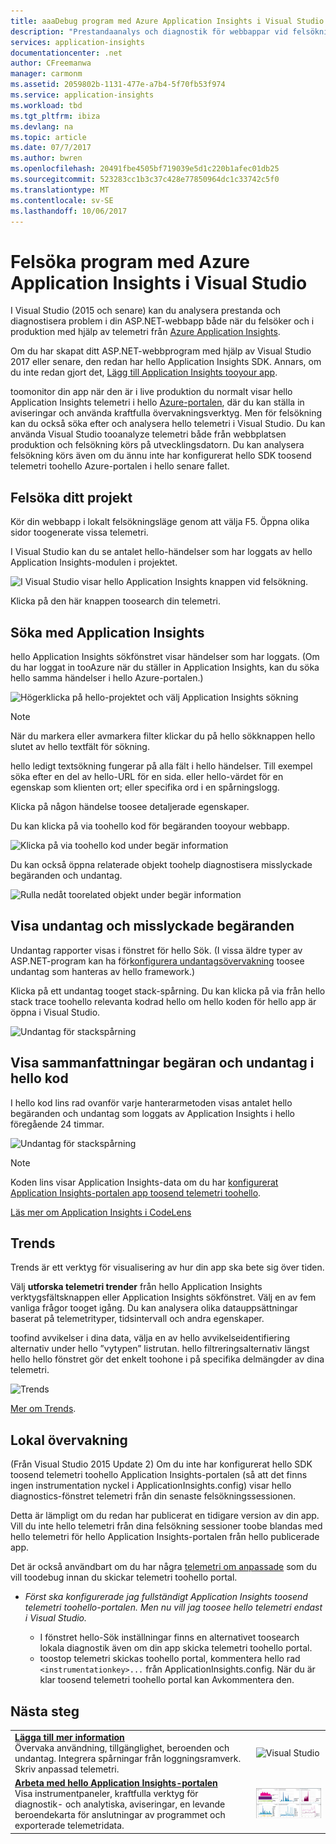 ```yaml
---
title: aaaDebug program med Azure Application Insights i Visual Studio | Microsoft Docs
description: "Prestandaanalys och diagnostik för webbappar vid felsökning och i produktion."
services: application-insights
documentationcenter: .net
author: CFreemanwa
manager: carmonm
ms.assetid: 2059802b-1131-477e-a7b4-5f70fb53f974
ms.service: application-insights
ms.workload: tbd
ms.tgt_pltfrm: ibiza
ms.devlang: na
ms.topic: article
ms.date: 07/7/2017
ms.author: bwren
ms.openlocfilehash: 20491fbe4505bf719039e5d1c220b1afec01db25
ms.sourcegitcommit: 523283cc1b3c37c428e77850964dc1c33742c5f0
ms.translationtype: MT
ms.contentlocale: sv-SE
ms.lasthandoff: 10/06/2017
---
```

# <a name="debug-your-applications-with-azure-application-insights-in-visual-studio"></a>Felsöka program med Azure Application Insights i Visual Studio
I Visual Studio (2015 och senare) kan du analysera prestanda och diagnostisera problem i din ASP.NET-webbapp både när du felsöker och i produktion med hjälp av telemetri från [Azure Application Insights](app-insights-overview.md).

Om du har skapat ditt ASP.NET-webbprogram med hjälp av Visual Studio 2017 eller senare, den redan har hello Application Insights SDK. Annars, om du inte redan gjort det, [Lägg till Application Insights tooyour app](app-insights-asp-net.md).

toomonitor din app när den är i live produktion du normalt visar hello Application Insights telemetri i hello [Azure-portalen](https://portal.azure.com), där du kan ställa in aviseringar och använda kraftfulla övervakningsverktyg. Men för felsökning kan du också söka efter och analysera hello telemetri i Visual Studio. Du kan använda Visual Studio tooanalyze telemetri både från webbplatsen produktion och felsökning körs på utvecklingsdatorn. Du kan analysera felsökning körs även om du ännu inte har konfigurerat hello SDK toosend telemetri toohello Azure-portalen i hello senare fallet. 

## <a name="run"></a> Felsöka ditt projekt
Kör din webbapp i lokalt felsökningsläge genom att välja F5. Öppna olika sidor toogenerate vissa telemetri.

I Visual Studio kan du se antalet hello-händelser som har loggats av hello Application Insights-modulen i projektet.

![I Visual Studio visar hello Application Insights knappen vid felsökning.](./media/app-insights-visual-studio/appinsights-09eventcount.png)

Klicka på den här knappen toosearch din telemetri. 

## <a name="application-insights-search"></a>Söka med Application Insights
hello Application Insights sökfönstret visar händelser som har loggats. (Om du har loggat in tooAzure när du ställer in Application Insights, kan du söka hello samma händelser i hello Azure-portalen.)

![Högerklicka på hello-projektet och välj Application Insights sökning](./media/app-insights-visual-studio/34.png)

> [!NOTE] 
> När du markera eller avmarkera filter klickar du på hello sökknappen hello slutet av hello textfält för sökning.
>

hello ledigt textsökning fungerar på alla fält i hello händelser. Till exempel söka efter en del av hello-URL för en sida. eller hello-värdet för en egenskap som klienten ort; eller specifika ord i en spårningslogg.

Klicka på någon händelse toosee detaljerade egenskaper.

Du kan klicka på via toohello kod för begäranden tooyour webbapp.

![Klicka på via toohello kod under begär information](./media/app-insights-visual-studio/31.png)

Du kan också öppna relaterade objekt toohelp diagnostisera misslyckade begäranden och undantag.

![Rulla nedåt toorelated objekt under begär information](./media/app-insights-visual-studio/41.png)

## <a name="view-exceptions-and-failed-requests"></a>Visa undantag och misslyckade begäranden
Undantag rapporter visas i fönstret för hello Sök. (I vissa äldre typer av ASP.NET-program kan ha för[konfigurera undantagsövervakning](app-insights-asp-net-exceptions.md) toosee undantag som hanteras av hello framework.)

Klicka på ett undantag tooget stack-spårning. Du kan klicka på via från hello stack trace toohello relevanta kodrad hello om hello koden för hello app är öppna i Visual Studio.

![Undantag för stackspårning](./media/app-insights-visual-studio/17.png)

## <a name="view-request-and-exception-summaries-in-hello-code"></a>Visa sammanfattningar begäran och undantag i hello kod
I hello kod lins rad ovanför varje hanterarmetoden visas antalet hello begäranden och undantag som loggats av Application Insights i hello föregående 24 timmar.

![Undantag för stackspårning](./media/app-insights-visual-studio/21.png)

> [!NOTE] 
> Koden lins visar Application Insights-data om du har [konfigurerat Application Insights-portalen app toosend telemetri toohello](app-insights-asp-net.md).
>

[Läs mer om Application Insights i CodeLens](app-insights-visual-studio-codelens.md)

## <a name="trends"></a>Trends
Trends är ett verktyg för visualisering av hur din app ska bete sig över tiden. 

Välj **utforska telemetri trender** från hello Application Insights verktygsfältsknappen eller Application Insights sökfönstret. Välj en av fem vanliga frågor tooget igång. Du kan analysera olika datauppsättningar baserat på telemetrityper, tidsintervall och andra egenskaper. 

toofind avvikelser i dina data, välja en av hello avvikelseidentifiering alternativ under hello ”vytypen” listrutan. hello filtreringsalternativ längst hello hello fönstret gör det enkelt toohone i på specifika delmängder av dina telemetri.

![Trends](./media/app-insights-visual-studio/51.png)

[Mer om Trends](app-insights-visual-studio-trends.md).

## <a name="local-monitoring"></a>Lokal övervakning
(Från Visual Studio 2015 Update 2) Om du inte har konfigurerat hello SDK toosend telemetri toohello Application Insights-portalen (så att det finns ingen instrumentation nyckel i ApplicationInsights.config) visar hello diagnostics-fönstret telemetri från din senaste felsökningssessionen. 

Detta är lämpligt om du redan har publicerat en tidigare version av din app. Vill du inte hello telemetri från dina felsökning sessioner toobe blandas med hello telemetri för hello Application Insights-portalen från hello publicerade app.

Det är också användbart om du har några [telemetri om anpassade](app-insights-api-custom-events-metrics.md) som du vill toodebug innan du skickar telemetri toohello portal.

* *Först ska konfigurerade jag fullständigt Application Insights toosend telemetri toohello-portalen. Men nu vill jag toosee hello telemetri endast i Visual Studio.*
  
  * I fönstret hello-Sök inställningar finns en alternativet toosearch lokala diagnostik även om din app skicka telemetri toohello portal.
  * toostop telemetri skickas toohello portal, kommentera hello rad `<instrumentationkey>...` från ApplicationInsights.config. När du är klar toosend telemetri toohello portal kan Avkommentera den.


## <a name="next-steps"></a>Nästa steg
|  |  |
| --- | --- |
| **[Lägga till mer information](app-insights-asp-net-more.md)**<br/>Övervaka användning, tillgänglighet, beroenden och undantag. Integrera spårningar från loggningsramverk. Skriv anpassad telemetri. |![Visual Studio](./media/app-insights-visual-studio/64.png) |
| **[Arbeta med hello Application Insights-portalen](app-insights-dashboards.md)**<br/>Visa instrumentpaneler, kraftfulla verktyg för diagnostik- och analytiska, aviseringar, en levande beroendekarta för anslutningar av programmet och exporterade telemetridata. |![Visual Studio](./media/app-insights-visual-studio/62.png) |

